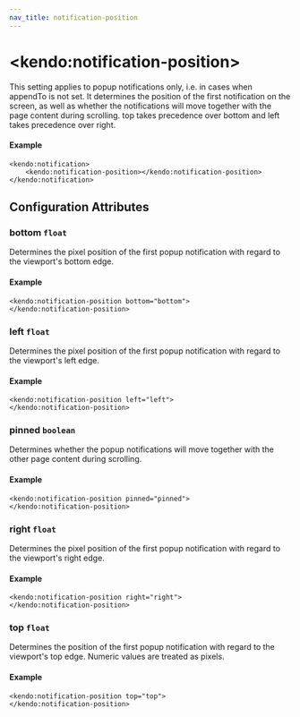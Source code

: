 ```yaml
---
nav_title: notification-position
---
```


# \<kendo:notification-position\>

This setting applies to popup notifications only, i.e. in cases when appendTo is not set.
It determines the position of the first notification on the screen, as well as whether the notifications will move together with the page content during scrolling.
top takes precedence over bottom and left takes precedence over right.

#### Example
    <kendo:notification>
        <kendo:notification-position></kendo:notification-position>
    </kendo:notification>

## Configuration Attributes

### bottom `float`

Determines the pixel position of the first popup notification with regard to the viewport's bottom edge.

#### Example
    <kendo:notification-position bottom="bottom">
    </kendo:notification-position>

### left `float`

Determines the pixel position of the first popup notification with regard to the viewport's left edge.

#### Example
    <kendo:notification-position left="left">
    </kendo:notification-position>

### pinned `boolean`

Determines whether the popup notifications will move together with the other page content during scrolling.

#### Example
    <kendo:notification-position pinned="pinned">
    </kendo:notification-position>

### right `float`

Determines the pixel position of the first popup notification with regard to the viewport's right edge.

#### Example
    <kendo:notification-position right="right">
    </kendo:notification-position>

### top `float`

Determines the position of the first popup notification with regard to the viewport's top edge. Numeric values are treated as pixels.

#### Example
    <kendo:notification-position top="top">
    </kendo:notification-position>

